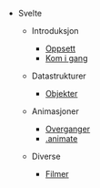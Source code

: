 <!-- _navbar.md -->
* Svelte
  * Introduksjon
    * [Oppsett](./introduksjon/1-oppsett.md)
    * [Kom i gang](./introduksjon/2-kom-i-gang.md)
  
  * Datastrukturer
    * [Objekter](./datastrukturer/objekter.md)

  * Animasjoner
    * [Overganger](./animasjoner/transitions.md)
    * [.animate](./animasjoner/animasjoner.md)
  
  * Diverse
    * [Filmer](./filmer.md)
